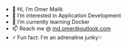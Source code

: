 - 👋 Hi, I’m Omer Malik
- 👀 I’m interested in Application Development
- 🌱 I’m currently learning Docker
- 📫 Reach me @ md.omer@outlook.com
- ⚡ Fun fact: I'm an adrenaline junky✨

<!---
Omer-Malik96/Omer-Malik96 is a ✨ special ✨ repository because its `README.md` (this file) appears on your GitHub profile.
You can click the Preview link to take a look at your changes.
--->
